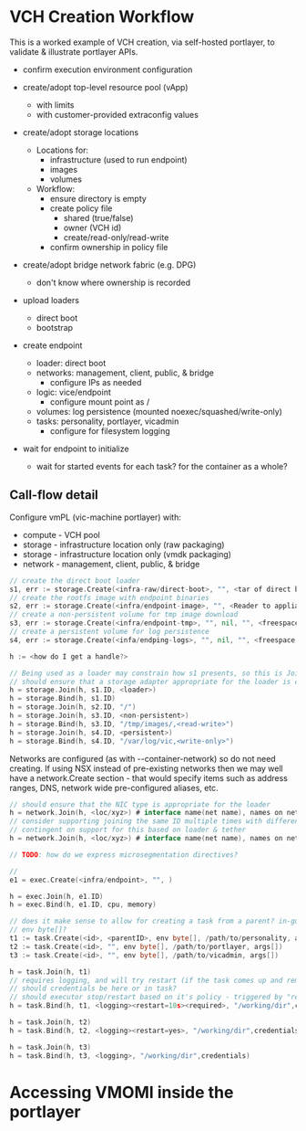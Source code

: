 # VCH Creation Workflow

This is a worked example of VCH creation, via self-hosted portlayer, to validate & illustrate portlayer APIs.

* confirm execution environment configuration

* create/adopt top-level resource pool (vApp)
  * with limits
  * with customer-provided extraconfig values
* create/adopt storage locations
  - Locations for:
    * infrastructure (used to run endpoint)
    * images
    * volumes
  - Workflow:
    * ensure directory is empty
    * create policy file
        * shared (true/false)
        * owner (VCH id)
        * create/read-only/read-write
    * confirm ownership in policy file
* create/adopt bridge network fabric (e.g. DPG)
  * don't know where ownership is recorded

* upload loaders
  * direct boot
  * bootstrap

* create endpoint
  * loader: direct boot
  * networks: management, client, public, & bridge
    * configure IPs as needed
  * logic: vice/endpoint
    * configure mount point as /
  * volumes: log persistence (mounted noexec/squashed/write-only)
  * tasks: personality, portlayer, vicadmin
    * configure for filesystem logging

* wait for endpoint to initialize
  * wait for started events for each task? for the container as a whole?



## Call-flow detail

Configure vmPL (vic-machine portlayer) with:
* compute - VCH pool
* storage - infrastructure location only (raw packaging)
* storage - infrastructure location only (vmdk packaging)
* network - management, client, public, & bridge


```go
// create the direct boot loader
s1, err := storage.Create(<infra-raw/direct-boot>, "", <tar of direct boot pieces>, checksum, 0, <capabilities>, <requirements>, <rometa>, <rwmeta>)
// create the rootfs image with endpoint binaries
s2, err := storage.Create(<infra/endpoint-image>, "", <Reader to appliance image>), checksum, 0, <rometa>, <rwmeta>)
// create a non-persistent volume for tmp image download
s3, err := storage.Create(<infra/endpoint-tmp>, "", nil, "", <freespace for image download>, <rometa>, <rwmeta>)
// create a persistent volume for log persistence
s4, err := storage.Create(<infa/endping-logs>, "", nil, "", <freespace for logs>, <rometa>, <rwmeta>)
```

```go
h := <how do I get a handle?>

// Being used as a loader may constrain how s1 presents, so this is Join rather than Bind
// should ensure that a storage adapter appropriate for the loader is configured
h = storage.Join(h, s1.ID, <loader>)
h = storage.Bind(h, s1.ID)
h = storage.Join(h, s2.ID, "/")
h = storage.Join(h, s3.ID, <non-persistent>)
h = storage.Bind(h, s3.ID, "/tmp/images/,<read-write>")
h = storage.Join(h, s4.ID, <persistent>)
h = storage.Bind(h, s4.ID, "/var/log/vic,<write-only>")
```


Networks are configured (as with --container-network) so do not need creating. If using NSX instead of pre-existing
networks then we may well have a network.Create section - that would specify items such as address ranges, DNS, network wide
pre-configured aliases, etc.

```go
// should ensure that the NIC type is appropriate for the loader
h = network.Join(h, <loc/xyz>) # interface name(net name), names on net (this), aliases on net (others)
// consider supporting joining the same ID multiple times with different net names
// contingent on support for this based on loader & tether
h = network.Join(h, <loc/xyz>) # interface name(net name), names on net (this), aliases on net (others)

// TODO: how do we express microsegmentation directives?
```

```go
// 
e1 = exec.Create(<infra/endpoint>, "", )
```

```go
h = exec.Join(h, e1.ID)
h = exec.Bind(h, e1.ID, cpu, memory)
```

```go
// does it make sense to allow for creating a task from a parent? in-guest clone?
// env byte[]?
t1 := task.Create(<id>, <parentID>, env byte[], /path/to/personality, args[])
t2 := task.Create(<id>, "", env byte[], /path/to/portlayer, args[])
t3 := task.Create(<id>, "", env byte[], /path/to/vicadmin, args[])
```

```go
h = task.Join(h, t1)
// requires logging, and will try restart (if the task comes up and remains up for 10s - purely example)
// should credentials be here or in task?
// should executor stop/restart based on it's policy - triggered by "required" processes failing restart?
h = task.Bind(h, t1, <logging><restart=10s><required>, "/working/dir",credentials)

h = task.Join(h, t2)
h = task.Bind(h, t2, <logging><restart=yes>, "/working/dir",credentials)

h = task.Join(h, t3)
h = task.Bind(h, t3, <logging>, "/working/dir",credentials)
```






























# Accessing VMOMI inside the portlayer